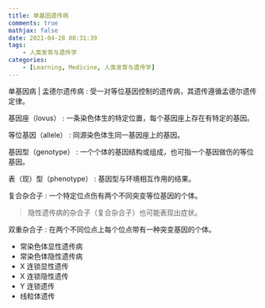 ```yaml
---
title: 单基因遗传病
comments: true
mathjax: false
date: 2021-04-28 08:31:39
tags:
    - 人类发育与遗传学
categories:
    - [Learning, Medicine, 人类发育与遗传学]
---
```


单基因病 | 孟德尔遗传病
: 受一对等位基因控制的遗传病，其遗传遵循孟德尔遗传定律。

基因座（lovus）
: 一条染色体生的特定位置，每个基因座上存在有特定的基因。

等位基因（allele）
: 同源染色体生同一基因座上的基因。

基因型（genotype）
: 一个个体的基因结构或组成，也可指一个基因做伤的等位基因。

表（现）型（phenotype）
: 基因型与环境相互作用的结果。

<!-- more -->

复合杂合子
: 一个特定位点伤有两个不同突变等位基因的个体。

> 隐性遗传病的杂合子（复合杂合子）也可能表现出症状。

双重杂合子
: 在两个不同位点上每个位点带有一种突变基因的个体。

- 常染色体显性遗传病
- 常染色体隐性遗传病
- X 连锁显性遗传
- X 连锁隐性遗传
- Y 连锁遗传
- 线粒体遗传
